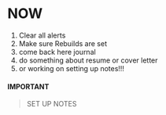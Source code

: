 # NOW


1. Clear all alerts
2. Make sure Rebuilds are set
3. come back here journal
4. do something about resume or cover letter
5. or working on setting up notes!!! 


#### IMPORTANT
> SET UP NOTES



